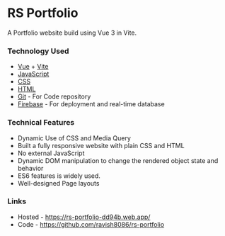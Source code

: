 # RS Portfolio

A Portfolio website build using Vue 3 in Vite.

### Technology Used

- [Vue](https://vuejs.org/) + [Vite](https://vitejs.dev/) 
- [JavaScript](https://www.w3schools.com/js/)
- [CSS](https://www.w3schools.com/css/)
- [HTML](https://www.w3schools.com/html/)
- [Git](https://github.com/) - For Code repository
- [Firebase](https://firebase.google.com/) - For deployment and real-time database

### Technical Features

- Dynamic Use of CSS and Media Query
- Built a fully responsive website with plain CSS and HTML
- No external JavaScript
- Dynamic DOM manipulation to change the rendered object state and behavior
- ES6 features is widely used.
- Well-designed Page layouts

### Links

- Hosted - https://rs-portfolio-dd94b.web.app/
- Code - https://github.com/ravish8086/rs-portfolio
